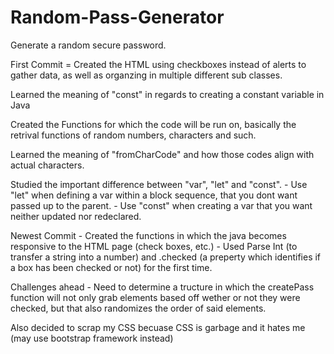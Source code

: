 # Random-Pass-Generator
Generate a random secure password.

First Commit = Created the HTML using checkboxes instead of alerts to gather data, as well as organzing in multiple different sub classes.

Learned the meaning of "const" in regards to creating a constant variable in Java

Created the Functions for which the code will be run on, basically the retrival functions of random numbers, characters and such. 

Learned the meaning of "fromCharCode" and how those codes align with actual characters. 

Studied the important difference between "var", "let" and "const". 
    - Use "let" when defining a var within a block sequence, that you dont want passed up to the parent. 
    - Use "const" when creating a var that you want neither updated nor redeclared. 

Newest Commit
    - Created the functions in which the java becomes responsive to the HTML page (check boxes, etc.)
    - Used Parse Int (to transfer a string into a number) and .checked (a preperty which identifies if a box has been checked or not) for the first time.

Challenges ahead
    - Need to determine a tructure in which the createPass function will not only grab elements based off wether or not they were checked, but that also randomizes the order of said elements. 

Also decided to scrap my CSS becuase CSS is garbage and it hates me (may use bootstrap framework instead)